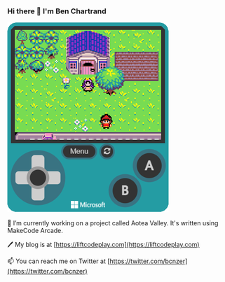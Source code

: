 ### Hi there 👋 I'm Ben Chartrand

![Aotea Valley](https://raw.githubusercontent.com/bcnzer/makecode-arcade-aotea-valley/master/aoteavalley.png?token=ADH5U5F2DSE5VHRO7YMWXCDAF5SIA)

🔭 I’m currently working on a project called Aotea Valley. It's written using MakeCode Arcade.

🖊 My blog is at [https://liftcodeplay.com](https://liftcodeplay.com)

📫 You can reach me on Twitter at [https://twitter.com/bcnzer](https://twitter.com/bcnzer)

<!--
**bcnzer/bcnzer** is a ✨ _special_ ✨ repository because its `README.md` (this file) appears on your GitHub profile.

Here are some ideas to get you started:

- 🔭 I’m currently working on ...
- 🌱 I’m currently learning ...
- 👯 I’m looking to collaborate on ...
- 🤔 I’m looking for help with ...
- 💬 Ask me about ...
- 📫 How to reach me: ...
- 😄 Pronouns: ...
- ⚡ Fun fact: ...
-->
